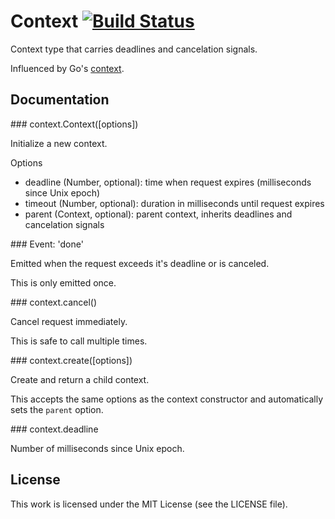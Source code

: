 # Context [![Build Status](https://travis-ci.org/silas/node-context.png?branch=master)](https://travis-ci.org/silas/node-context)

Context type that carries deadlines and cancelation signals.

Influenced by Go's [context](https://golang.org/x/net/context).

## Documentation

<a name="context"/>
### context.Context([options])

Initialize a new context.

Options

 * deadline (Number, optional): time when request expires (milliseconds since Unix epoch)
 * timeout (Number, optional): duration in milliseconds until request expires
 * parent (Context, optional): parent context, inherits deadlines and cancelation signals

<a name="context-event-done"/>
### Event: 'done'

Emitted when the request exceeds it's deadline or is canceled.

This is only emitted once.

<a name="context-cancel"/>
### context.cancel()

Cancel request immediately.

This is safe to call multiple times.

<a name="context-create"/>
### context.create([options])

Create and return a child context.

This accepts the same options as the context constructor and automatically sets the `parent` option.

<a name="context-deadline"/>
### context.deadline

Number of milliseconds since Unix epoch.

## License

This work is licensed under the MIT License (see the LICENSE file).
